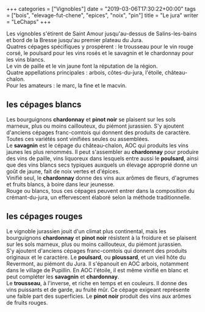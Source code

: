 +++
categories = ["Vignobles"]
date = "2019-03-06T17:30:22+00:00"
tags = ["bois", "elevage-fut-chene", "epices", "noix", "pin"] 
title = "Le jura"
writer = "LeChaps"
+++

Les vignobles s'étirent de Saint Amour jusqu'au-dessus de Salins-les-bains et bord de la Bresse jusqu'au premier plateau du Jura.  
Quatres cépages spécifiques y prospèrent : le trousseau pour le vin rouge corsé, le poulsard pour les vins rosés et le savagnin et le chardonnay pour les vins blancs.  
Le vin de paille et le vin jaune font la réputation de la région.  
Quatre appellations principales : arbois, côtes-du-jura, l'étoile, château-chalon.  
Pour les amateurs : le marc, la fine et le macvin.

## les cépages blancs

Les bourguignons **chardonnay** et **pinot noir** se plaisent sur les sols marneux, plus ou moins caillouteux, du piémont jurassien. S'y ajoutent d'anciens cépages franc-comtois qui donnent des produits de caractère. Toutes ces variétés sont vinifiées seules ou assemblées.  
Le **savagnin** est le cépage du château-chalon, AOC qui produits les vins jaunes les plus renommés. Il peut s'assembler au **chardonnay** pour produire des vins de paille, vins liquoreux dans lesquels entre aussi le **poulsard**, ainsi que des vins blancs secs typiques auxquels un élevage approprié donne un goût de jaune, fait de noix vertes et d'épices.  
Vinifié seul, le **chardonnay** donne des vins aux arômes de fleurs, d'agrumes et fruits blancs, à boire dans leur jeunesse.  
Rouge ou blancs, tous ces cépages peuvent entrer dans la composition du crémant-du-jura, un effervescent élaboré selon la méthode traditionnelle.

## les cépages rouges

Le vignoble jurassien jouit d'un climat plus continental, mais les bourguignons **chardonnay** et **pinot noir** résistent à la froidure et se plaisent sur les sols marneux, plus ou moins caillouteux, du piémont jurassien.  
S'y ajoutent d'anciens cépages franc-comtois qui donnent des produits originaux et le caractère. Le **poulsard**, ou **ploussard**, et un vieil hôte du Revermont, au piémont du Jura. Il s'épanouit en AOC arbois, notamment dans le village de Pupillin. En AOC l'étoile, il est même vinifié en blanc et peut compléter les **savagnin** et **chardonnay**.  
Le **trousseau**, à l'inverse, et riche en temps et en couleurs. Il donne des vins puissants et de garde, au fruité mûr. Ce cépage exigeant représente une faible part des superficies. Le **pinot noir** produit des vins aux arômes de fruits rouges.
